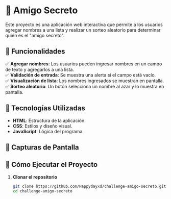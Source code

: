 # 🎁 Amigo Secreto

Este proyecto es una aplicación web interactiva que permite a los usuarios agregar nombres a una lista y realizar un sorteo aleatorio para determinar quién es el "amigo secreto".

## 📌 Funcionalidades

✅ **Agregar nombres**: Los usuarios pueden ingresar nombres en un campo de texto y agregarlos a una lista.  
✅ **Validación de entrada**: Se muestra una alerta si el campo está vacío.  
✅ **Visualización de lista**: Los nombres ingresados se muestran en pantalla.  
✅ **Sorteo aleatorio**: Un botón selecciona un nombre al azar y lo muestra en pantalla.  

## 🚀 Tecnologías Utilizadas

- **HTML**: Estructura de la aplicación.
- **CSS**: Estilos y diseño visual.
- **JavaScript**: Lógica del programa.

## 📸 Capturas de Pantalla



## 🎯 Cómo Ejecutar el Proyecto

1. **Clonar el repositorio**  
   ```sh
   git clone https://github.com/Happydayxd/challenge-amigo-secreto.git
   cd challenge-amigo-secreto
